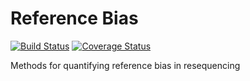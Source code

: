 # Reference Bias
[![Build Status](https://travis-ci.org/supernifty/reference-bias.svg?branch=master)](https://travis-ci.org/supernifty/mgsa)
[![Coverage Status](https://coveralls.io/repos/supernifty/reference-bias/badge.png?branch=master)](https://coveralls.io/r/supernifty/mgsa?branch=master)

Methods for quantifying reference bias in resequencing

